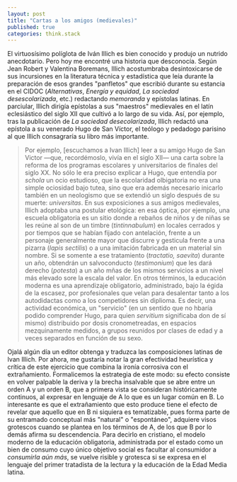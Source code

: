 ```yaml
---
layout: post
title: "Cartas a los amigos (medievales)"
published: true
categories: think.stack
---
```


El virtuosísimo políglota de Iván Illich es bien conocido y produjo un nutrido anecdotario.
Pero hoy me encontré una historia que desconocía.
Según Jean Robert y Valentina Boremans, Illich acostumbraba desintoxicarse de sus incursiones en la literatura técnica y estadística que leía durante la preparación de esos grandes "panfletos" que escribió durante su estancia en el CIDOC (*Alternativas*, *Energía y equidad*, *La sociedad desescolarizada*, etc.) redactando *memoranda* y epístolas latinas. En parciular, Illich dirigía epístolas a sus "maestros" medievales en el latín eclesiástico del siglo XII que cultivó a lo largo de su vida.
Así, por ejemplo, tras la publicación de *La sociedad desecolarizada*, Illich redactó una epístola a su venerado Hugo de San Víctor, el teólogo y pedadogo parisino al que Illich consagraría su libro más importante. 

>Por ejemplo, [escuchamos a Ivan Illich] leer a su amigo Hugo de San Victor —que, recordémoslo, vivía en el siglo XII— una carta sobre la reforma de los programas escolares y universitarios de finales del siglo XX. No sólo le era preciso explicar a Hugo, que entendía por *schola* un ocio estudioso, que la escolaridad olbigatoria no era una simple ociosidad bajo tutea, sino que era además necesario inicarlo también en un neologismo que se extendió un siglo después de su muerte: *universitas*. En sus exposiciones a sus amigos medievales, Illich adoptaba una postular etológica: en esa óptica, por ejemplo, una escuela obligatoria es un sitio donde a rebaños de niños y de niñas se les reúne al son de un timbre (*tintinnabulum*) en locales cerrados y por tiempos que se habían fijado con antelación, frente a un personaje generalmente mayor que discurre y gesticula frente a una pizarra (*lapis sectilis*) o a una imitación fabricada en un material sin nombre. Si se somente a ese tratamiento (*tractatio, saevita*) durante un año, obtendrán un salvoconducto (*testimonium*) que les dará derecho (*potesta*) a un año mñas de los mismos servicios a un nivel más elevado sore la escala del valor. En otros términos, la educación moderna es una aprendizaje obligatorio, administrado, bajo la égida de la escasez, por profesionales que velan para desalentar tanto a los autodidactas como a los competidores sin diplioma. Es decir, una actividad económica, un "servicio" (en un sentido que no hbaría podido comprender Hugo, para quien *servitium* significaba don de sí mismo) distribuido por dosis cronometreadas, en espacios mezquinamente medidos, a grupos reunidos por clases de edad y a veces separados en función de su sexo.

Ojalá algún día un editor obtenga y traduzca las composiciones latinas de Ivan Illich. Por ahora, me gustaría notar la gran efectividad heurística y crítica de este ejercicio que combina la ironía corrosiva con el extrañamiento. Formalicemos la estrategia de este modo: su efecto consiste en volver palpable la deriva y la brecha insalvable que se abre entre un orden A y un orden B, que a primera vista se consideran históricamente continuos, al expresar en lenguaje de A lo que es un lugar común en B. Lo interesante es que el extrañamiento que esto produce tiene el efecto de revelar que aquello que en B ni siquiera es tematizable, pues forma parte de su entramado conceptual más "natural" o "espontáneo", adquiere visos grotescos cuando se plantea en los términos de A, de los que B por lo demás afirma su descendencia. Para decirlo en cristiano, el modelo moderno de la educación obligatoria, administrada por el estado como un bien de consumo cuyo único objetivo social es facultar al consumidor a *consumirla aún más*, se vuelve risible y grotesca si se expresa en el lenguaje del primer tratadista de la lectura y la educación de la Edad Media latina.
